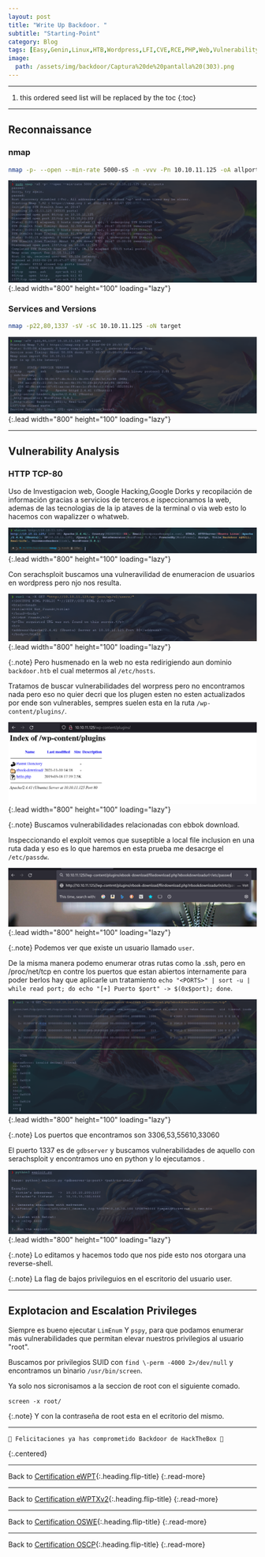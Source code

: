 ```yaml
---
layout: post
title: "Write Up Backdoor. "
subtitle: "Starting-Point"
category: Blog
tags: [Easy,Genin,Linux,HTB,Wordpress,LFI,CVE,RCE,PHP,Web,Vulnerability-Assessment,Outdated-Software,Backdoor,Reconnaissance,Maintain-Access,Directory-Traversalt,OSCP,eWPT,OSWE,eWPTxv2] 
image:
  path: /assets/img/backdoor/Captura%20de%20pantalla%20(303).png
---
```


***
<!--more-->

1. this ordered seed list will be replaced by the toc
{:toc}

***

## Reconnaissance


### nmap


```bash
nmap -p- --open --min-rate 5000-sS -n -vvv -Pn 10.10.11.125 -oA allports
```

![list](/assets/img/backdoor/Arch-2022-04-29-15-47-31.png){:.lead width="800" height="100" loading="lazy"}


### Services and Versions


```bash
nmap -p22,80,1337 -sV -sC 10.10.11.125 -oN target
```


![list](/assets/img/backdoor/2.png){:.lead width="800" height="100" loading="lazy"}


***

## Vulnerability Analysis


### HTTP TCP-80


Uso de Investigacion web, Google Hacking,Google Dorks y recopilación de información gracias a servicios de terceros.e ispeccionamos la web, ademas de las tecnologias de la ip ataves de la terminal o via  web esto lo hacemos con wapalizzer o whatweb. 


![list](/assets/img/backdoor/Arch-2022-04-29-16-05-17.png){:.lead width="800" height="100" loading="lazy"}


Con serachsploit buscamos una vulneravilidad de enumeracion de usuarios  en wordpress pero njo nos resulta.


![list](/assets/img/backdoor/Arch-2022-04-29-16-10-55.png){:.lead width="800" height="100" loading="lazy"}


{:.note}
Pero husmenado en la web no esta redirigiendo aun dominio `backdoor.htb` el cual metermos al `/etc/hosts`.


Tratamos de buscar vulnerabilidades del worpress pero no encontramos nada pero eso no quier decri que los plugen esten no esten actualizados por ende son vulnerables, sempres  suelen esta en la ruta `/wp-content/plugins/`.  


![list](/assets/img/backdoor/Arch-2022-04-29-16-18-04.png){:.lead width="800" height="100" loading="lazy"}


{:.note}
Buscamos vulnerabilidades relacionadas con ebbok download.


Inspeccionando el exploit vemos  que suseptible a local file inclusion en una ruta dada y eso es lo que haremos en esta prueba me desacrge el `/etc/passdw`.


![list](/assets/img/backdoor/Arch-2022-04-29-16-38-35.png){:.lead width="800" height="100" loading="lazy"}


{:.note}
Podemos ver que existe un usuario llamado `user`.


De la misma manera podemo enumerar otras rutas como la .ssh, pero en /proc/net/tcp en contre los puertos que estan abiertos internamente para poder berlos hay que aplicarle un tratamiento `echo "<PORTS>" | sort -u | while read port; do echo "[+] Puerto $port" -> $(0x$port); done`. 


![list](/assets/img/backdoor/Arch-2022-04-29-17-04-15.png){:.lead width="800" height="100" loading="lazy"}


{:.note}
Los puertos que encontramos son 3306,53,55610,33060


El puerto 1337 es de `gdbserver` y buscamos vulnerabilidades de aquello con serachsploit y encontramos uno en python y lo ejecutamos .


![list](/assets/img/backdoor/Arch-2022-04-29-18-12-00.png){:.lead width="800" height="100" loading="lazy"}


{:.note}
Lo editamos y hacemos todo que nos pide esto nos otorgara una reverse-shell.


{:.note}
La flag de bajos privileguios en el escritorio del usuario user.

***
## Explotacion and Escalation Privileges


Siempre es bueno ejecutar `LimEnum` Y `pspy`, para que podamos enumerar más vulnerabilidades que permitan elevar nuestros privilegios al usuario "root".


Buscamos por privilegios SUID con `find \-perm -4000 2>/dev/null` y encontramos un binario `/usr/bin/screen`.


Ya solo nos sicronisamos a la seccion de root con el siguiente comado.


```shell
screen -x root/
```


{:.note}
Y con la contraseña de root esta en el ecritorio del mismo.


***

```shell
🎉 Felicitaciones ya has comprometido Backdoor de HackTheBox 🎉
```
{:.centered}
***

Back to [Certification eWPT](){:.heading.flip-title}
{:.read-more}

***
Back to [Certification eWPTXv2](){:.heading.flip-title}
{:.read-more}

***
Back to [Certification OSWE](){:.heading.flip-title}
{:.read-more}

***
Back to [Certification OSCP](){:.heading.flip-title}
{:.read-more}




